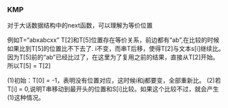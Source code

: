 ### KMP

对于大话数据结构中的next函数，可以理解为等价位置

例如T=“abxabcxx”
T[2]和T[5]位置存在等价关系，前边都有“ab”,在比较的时候如果比到T[5]的位置比不下去了.
i不变，而串T后移，使得T[2]与文本s[i]继续比。
因为T[5]前的“ab”已经比过了，在这里为了复用之前的结果，直接从T[2]开始。
所以T[5] = T[2]

(1)初始：T[0] = -1，表明没有位置对应，这时候i和j都要变，全部重新比。
(2)若T[i] = 0,说明T串移动到最开头的位置和S[i]比较。如果这个比较不过，就会产生(1)这种情况。
